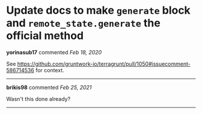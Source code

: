 # Update docs to make `generate` block and `remote_state.generate` the official method

**yorinasub17** commented *Feb 18, 2020*

See https://github.com/gruntwork-io/terragrunt/pull/1050#issuecomment-586714536 for context.
<br />
***


**brikis98** commented *Feb 25, 2021*

Wasn't this done already?
***

